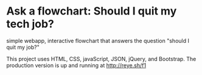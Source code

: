 # Ask a flowchart: Should I quit my tech job?

simple webapp, interactive flowchart that answers the question "should I quit my job?"

This project uses HTML, CSS, javaScript, JSON, jQuery, and Bootstrap. The production version is up and running at http://reye.sh/f1
